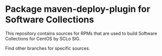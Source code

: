 # Package maven-deploy-plugin for Software Collections

This repository contains sources for RPMs that are used
to build Software Collections for CentOS by SCLo SIG.

Find other branches for specific sources.
